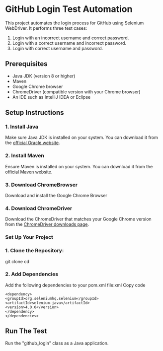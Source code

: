 # GitHub Login Test Automation

This project automates the login process for GitHub using Selenium WebDriver. It performs three test cases:
1. Login with an incorrect username and correct password.
2. Login with a correct username and incorrect password.
3. Login with correct username and password.

## Prerequisites

- Java JDK (version 8 or higher)
- Maven
- Google Chrome browser
- ChromeDriver (compatible version with your Chrome browser)
- An IDE such as IntelliJ IDEA or Eclipse

## Setup Instructions

### 1. Install Java

Make sure Java JDK is installed on your system. You can download it from the [official Oracle website](https://www.oracle.com/java/technologies/javase-downloads.html).

### 2. Install Maven

Ensure Maven is installed on your system. You can download it from the [official Maven website](https://maven.apache.org/download.cgi).

### 3. Download ChromeBrowser

Download and install the Google Chrome Browser

### 4. Download ChromeDriver

Download the ChromeDriver that matches your Google Chrome version from the [ChromeDriver downloads page](https://sites.google.com/a/chromium.org/chromedriver/downloads).

### Set Up Your Project

### 1. **Clone the Repository**:
   
   
   git clone <repository-url>
   cd <repository-directory>

### 2. Add Dependencies
Add the following dependencies to your pom.xml file:xml
Copy code
````<dependencies>
<dependency>
<groupId>org.seleniumhq.selenium</groupId>
<artifactId>selenium-java</artifactId>
<version>4.0.0</version>
</dependency>
</dependencies>
````
## Run The Test
Run the "github_login" class as a Java application.




